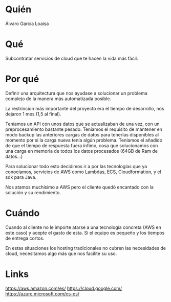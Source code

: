 # Quién
Álvaro García Loaisa

# Qué
Subcontratar servicios de cloud que te hacen la vida más fácil.

# Por qué
Definir una arquitectura que nos ayudase a solucionar un problema complejo de la manera más automatizada posible.

La restrincion más importante del proyecto era el tiempo de desarrollo, nos dejaron 1 mes (1,5 al final).

Teníamos un API con unos datos que se actualizaban de una vez, con un preprocesamiento bastante pesado. Teníamos el requisito de mantener en modo backup las anteriores cargas de datos para tenerlas disponibles al momento por si la carga nueva tenía algún problema. Teníamos el añadido de que el tiempo de respuesta fuera ínfimo, cosa que solucionamos con una carga en memoria de todos los datos procesados (64GB de Ram de datos...)

Para solucionar todo esto decidimos ir a por las tecnologías que ya conocíamos, servicios de AWS como Lambdas, ECS, Cloudformation, y el sdk para Java.

Nos atamos muchísimo a AWS pero el cliente quedó encantado con la solución y su rendimiento.

# Cuándo
Cuando al cliente no le importe atarse a una tecnología concreta (AWS en este caso) y acepte el gasto de esta. Si el equipo es pequeño y los tiempos de entrega cortos.

En estas situaciones los hosting tradicionales no cubren las necesidades de cloud, necesitamos algo más que nos facilite su uso.

# Links
https://aws.amazon.com/es/
https://cloud.google.com/
https://azure.microsoft.com/es-es/
